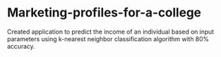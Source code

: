 # Marketing-profiles-for-a-college
Created application to predict the income of an individual based on input parameters using k-nearest neighbor classification algorithm with 80% accuracy.
